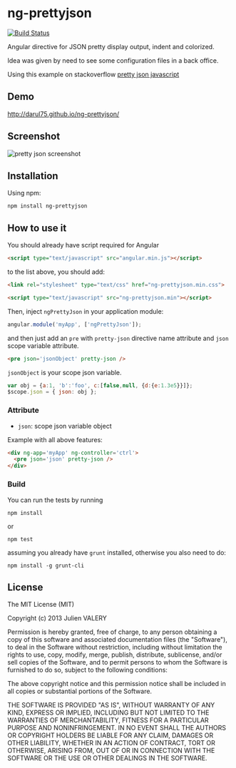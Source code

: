 ng-prettyjson
=====================
[![Build Status](https://travis-ci.org/darul75/ng-prettyjson.png?branch=master)](https://travis-ci.org/darul75/ng-prettyjson)

Angular directive for JSON pretty display output, indent and colorized.

Idea was given by need to see some configuration files in a back office.

Using this example on stackoverflow
[pretty json javascript](http://stackoverflow.com/questions/4810841/json-pretty-print-using-javascript)

Demo
------------
http://darul75.github.io/ng-prettyjson/


Screenshot
------------
![pretty json screenshot](http://darul75.github.io/ng-prettyjson/images/capture.png "pretty json screenshot")

Installation
------------

Using npm:

```
npm install ng-prettyjson
```


How to use it
-------------

You should already have script required for Angular

```html
<script type="text/javascript" src="angular.min.js"></script>
```

to the list above, you should add:

```html
<link rel="stylesheet" type="text/css" href="ng-prettyjson.min.css">
```

```html
<script type="text/javascript" src="ng-prettyjson.min"></script>
```

Then, inject `ngPrettyJson` in your application module:

```javascript
angular.module('myApp', ['ngPrettyJson']);
```

and then just add an `pre` with `pretty-json` directive name attribute and `json` scope variable attribute.

```html
<pre json='jsonObject' pretty-json />
```

`jsonObject` is your scope json variable.

```javascript
var obj = {a:1, 'b':'foo', c:[false,null, {d:{e:1.3e5}}]};
$scope.json = { json: obj };
```

### Attribute

* `json`: scope json variable object

Example with all above features:

```html
<div ng-app='myApp' ng-controller='ctrl'>
  <pre json='json' pretty-json />
</div>
```

### Build

You can run the tests by running

```
npm install
```
or
```
npm test
```

assuming you already have `grunt` installed, otherwise you also need to do:

```
npm install -g grunt-cli
```

## License

The MIT License (MIT)

Copyright (c) 2013 Julien VALERY

Permission is hereby granted, free of charge, to any person obtaining a copy
of this software and associated documentation files (the "Software"), to deal
in the Software without restriction, including without limitation the rights
to use, copy, modify, merge, publish, distribute, sublicense, and/or sell
copies of the Software, and to permit persons to whom the Software is
furnished to do so, subject to the following conditions:

The above copyright notice and this permission notice shall be included in
all copies or substantial portions of the Software.

THE SOFTWARE IS PROVIDED "AS IS", WITHOUT WARRANTY OF ANY KIND, EXPRESS OR
IMPLIED, INCLUDING BUT NOT LIMITED TO THE WARRANTIES OF MERCHANTABILITY,
FITNESS FOR A PARTICULAR PURPOSE AND NONINFRINGEMENT. IN NO EVENT SHALL THE
AUTHORS OR COPYRIGHT HOLDERS BE LIABLE FOR ANY CLAIM, DAMAGES OR OTHER
LIABILITY, WHETHER IN AN ACTION OF CONTRACT, TORT OR OTHERWISE, ARISING FROM,
OUT OF OR IN CONNECTION WITH THE SOFTWARE OR THE USE OR OTHER DEALINGS IN
THE SOFTWARE.




